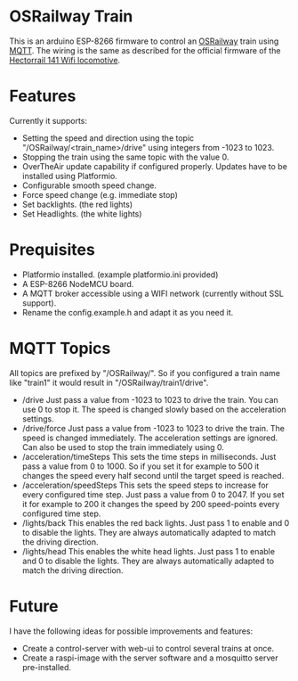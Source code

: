 # OSRailway Train

This is an arduino ESP-8266 firmware to control an [OSRailway](https://www.thingiverse.com/thing:4408535) train using [MQTT](https://en.wikipedia.org/wiki/MQTT). The wiring is the same as described for the official firmware of the [Hectorrail 141 Wifi locomotive](https://www.thingiverse.com/thing:2575667).

# Features

Currently it supports:

- Setting the speed and direction using the topic "/OSRailway/<train_name>/drive" using integers from -1023 to 1023.
- Stopping the train using the same topic with the value 0.
- OverTheAir update capability if configured properly. Updates have to be installed using Platformio.
- Configurable smooth speed change.
- Force speed change (e.g. immediate stop)
- Set backlights. (the red lights)
- Set Headlights. (the white lights)

# Prequisites

- Platformio installed. (example platformio.ini provided)
- A ESP-8266 NodeMCU board.
- A MQTT broker accessible using a WIFI network (currently without SSL support).
- Rename the config.example.h and adapt it as you need it.

# MQTT Topics

All topics are prefixed by "/OSRailway/<train-name>".
So if you configured a train name like "train1" it would result in "/OSRailway/train1/drive".

- /drive
  Just pass a value from -1023 to 1023 to drive the train. You can use 0 to stop it. The speed is changed slowly based on the acceleration settings.
- /drive/force
  Just pass a value from -1023 to 1023 to drive the train. The speed is changed immediately. The acceleration settings are ignored.
  Can also be used to stop the train immediately using 0.
- /acceleration/timeSteps
  This sets the time steps in milliseconds. Just pass a value from 0 to 1000.
  So if you set it for example to 500 it changes the speed every half second until the target speed is reached.
- /acceleration/speedSteps
  This sets the speed steps to increase for every configured time step. Just pass a value from 0 to 2047.
  If you set it for example to 200 it changes the speed by 200 speed-points every configured time step.
- /lights/back
  This enables the red back lights. Just pass 1 to enable and 0 to disable the lights.
  They are always automatically adapted to match the driving direction.
- /lights/head
  This enables the white head lights. Just pass 1 to enable and 0 to disable the lights.
  They are always automatically adapted to match the driving direction.

# Future

I have the following ideas for possible improvements and features:

- Create a control-server with web-ui to control several trains at once.
- Create a raspi-image with the server software and a mosquitto server pre-installed.

